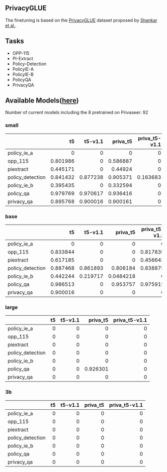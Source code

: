 ## PrivacyGLUE

The finetuning is based on the [PrivacyGLUE](https://github.com/infsys-lab/privacy-glue) dataset proposed by [Shankar et al.](https://www.mdpi.com/2076-3417/13/6/3701).


## Tasks

- OPP-115
- PI-Extract
- Policy-Detection
- PolicyIE-A
- PolicyIE-B
- PolicyQA
- PrivacyQA

## Available Models([here](https://huggingface.co/alzoubi36))


Number of current models including the 8 pretrained on Privaseer: 92

### small


|                   |       t5 |   t5-v1.1 |   priva_t5 |   priva_t5-v1.1 |
|:------------------|---------:|----------:|-----------:|----------------:|
| policy\_ie\_a     | 0        |  0        |   0        |        0        |
| opp\_115          | 0.801986 |  0        |   0.586887 |        0        |
| piextract         | 0.445171 |  0        |   0.44924  |        0        |
| policy\_detection | 0.841432 |  0.877238 |   0.905371 |        0.163683 |
| policy\_ie\_b     | 0.395435 |  0        |   0.332594 |        0        |
| policy\_qa        | 0.979769 |  0.970617 |   0.936416 |        0        |
| privacy\_qa       | 0.895768 |  0.900016 |   0.900161 |        0        |
 

### base


|                   |       t5 |   t5-v1.1 |   priva_t5 |   priva_t5-v1.1 |
|:------------------|---------:|----------:|-----------:|----------------:|
| policy\_ie\_a     | 0        |  0        |  0         |        0        |
| opp\_115          | 0.833844 |  0        |  0         |        0.817839 |
| piextract         | 0.617185 |  0        |  0         |        0.456643 |
| policy\_detection | 0.887468 |  0.861893 |  0.808184  |        0.838875 |
| policy\_ie\_b     | 0.442244 |  0.219717 |  0.0484218 |        0        |
| policy\_qa        | 0.986513 |  0        |  0.953757  |        0.975915 |
| privacy\_qa       | 0.900016 |  0        |  0         |        0        |
 

### large


|                   |   t5 |   t5-v1.1 |   priva_t5 |   priva_t5-v1.1 |
|:------------------|-----:|----------:|-----------:|----------------:|
| policy\_ie\_a     |    0 |         0 |   0        |               0 |
| opp\_115          |    0 |         0 |   0        |               0 |
| piextract         |    0 |         0 |   0        |               0 |
| policy\_detection |    0 |         0 |   0        |               0 |
| policy\_ie\_b     |    0 |         0 |   0        |               0 |
| policy\_qa        |    0 |         0 |   0.926301 |               0 |
| privacy\_qa       |    0 |         0 |   0        |               0 |
 

### 3b


|                   |   t5 |   t5-v1.1 |   priva_t5 |   priva_t5-v1.1 |
|:------------------|-----:|----------:|-----------:|----------------:|
| policy\_ie\_a     |    0 |         0 |          0 |               0 |
| opp\_115          |    0 |         0 |          0 |               0 |
| piextract         |    0 |         0 |          0 |               0 |
| policy\_detection |    0 |         0 |          0 |               0 |
| policy\_ie\_b     |    0 |         0 |          0 |               0 |
| policy\_qa        |    0 |         0 |          0 |               0 |
| privacy\_qa       |    0 |         0 |          0 |               0 |
 

